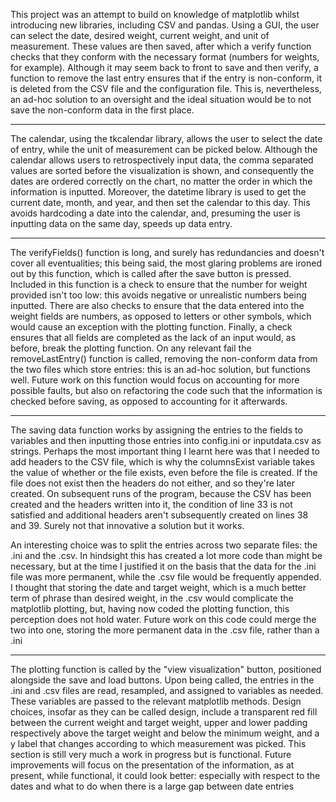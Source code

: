 This project was an attempt to build on knowledge of matplotlib whilst introducing new libraries, including CSV and pandas. Using a GUI, the user can select the date, desired weight, current weight, and unit of measurement. These values are then saved, after which a verify function checks that they conform with the necessary format (numbers for weights, for example). Although it may seem back to front to save and then verify, a function to remove the last entry ensures that if the entry is non-conform, it is deleted from the CSV file and the configuration file. This is, nevertheless, an ad-hoc solution to an oversight and the ideal situation would be to not save the non-conform data in the first place.

-------------------------

The calendar, using the tkcalendar library, allows the user to select the date of entry, while the unit of measurement can be picked below. Although the calendar allows users to retrospectively input data, the comma separated values are sorted before the visualization is shown, and consequently the dates are ordered correctly on the chart, no matter the order in which the information is inputted. Moreover, the datetime library is used to get the current date, month, and year, and then set the calendar to this day. This avoids hardcoding a date into the calendar, and, presuming the user is inputting data on the same day, speeds up data entry.

-------------------------

The verifyFields() function is long, and surely has redundancies and doesn't cover all eventualities; this being said, the most glaring problems are ironed out by this function, which is called after the save button is pressed. Included in this function is a check to ensure that the number for weight provided isn't too low: this avoids negative or unrealistic numbers being inputted. There are also checks to ensure that the data entered into the weight fields are numbers, as opposed to letters or other symbols, which would cause an exception with the plotting function. Finally, a check ensures that all fields are completed as the lack of an input would, as before, break the plotting function. On any relevant fail the removeLastEntry() function is called, removing the non-conform data from the two files which store entries: this is an ad-hoc solution, but functions well. Future work on this function would focus on accounting for more possible faults, but also on refactoring the code such that the information is checked before saving, as opposed to accounting for it afterwards.

-------------------------

The saving data function works by assigning the entries to the fields to variables and then inputting those entries into config.ini or inputdata.csv as strings. Perhaps the most important thing I learnt here was that I needed to add headers to the CSV file, which is why the columnsExist variable takes the value of whether or the file exists, even before the file is created. If the file does not exist then the headers do not either, and so they're later created. On subsequent runs of the program, because the CSV has been created and the headers written into it, the condition of line 33 is not satisfied and additional headers aren't subsequently created on lines 38 and 39. Surely not that innovative a solution but it works.

An interesting choice was to split the entries across two separate files: the .ini and the .csv. In hindsight this has created a lot more code than might be necessary, but at the time I justified it on the basis that the data for the .ini file was more permanent, while the .csv file would be frequently appended. I thought that storing the date and target weight, which is a much better term of phrase than desired weight, in the .csv would complicate the matplotlib plotting, but, having now coded the plotting function, this perception does not hold water. Future work on this code could merge the two into one, storing the more permanent data in the .csv file, rather than a .ini

-------------------------

The plotting function is called by the "view visualization" button, positioned alongside the save and load buttons. Upon being called, the entries in the .ini and .csv files are read, resampled, and assigned to variables as needed. These variables are passed to the relevant matplotlib methods. Design choices, insofar as they can be called design, include a transparent red fill between the current weight and target weight, upper and lower padding respectively above the target weight and below the minimum weight, and a y label that changes according to which measurement was picked. This section is still very much a work in progress but is functional. Future improvements will focus on the presentation of the information, as at present, while functional, it could look better: especially with respect to the dates and what to do when there is a large gap between date entries
